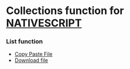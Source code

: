 # Collections function for [NATIVESCRIPT](https://github.com/NativeScript)

### List function
- [Copy Paste File](https://github.com/dyazincahya/collections-function-for-nativescript/blob/master/copy-paste-file.md)
- [Download file](https://github.com/dyazincahya/collections-function-for-nativescript/blob/master/download-file.md)
